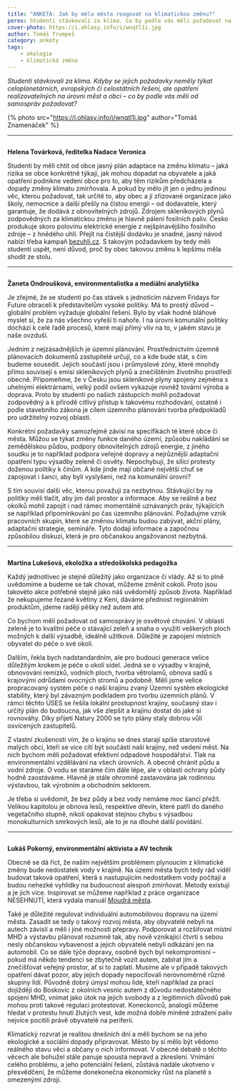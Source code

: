 ```yaml
---
title: "ANKETA: Jak by měla města reagovat na klimatickou změnu?"
perex: Studenti stávkovali za klima. Co by podle vás měli požadovat na své nejbližší úrovni, tedy od obecních samospráv?
cover-photo: https://i.ohlasy.info/i/wnqtl1i.jpg
author: Tomáš Trumpeš
category: ankety
tags:
    - ekologie
    - klimatická změna
---
```


*Studenti stávkovali za klima. Kdyby se jejich požadavky neměly týkat celoplanetárních, evropských či celostátních řešení, ale opatření realizovatelných na úrovni měst a obcí – co by podle vás měli od samospráv požadovat?*

{% photo src="https://i.ohlasy.info/i/wnqtl1i.jpg" author="Tomáš Znamenáček" %}

---

<img src="https://i.ohlasy.info/i/pet3wwg.jpg" class="profile-picture" alt="">

**Helena Továrková, ředitelka Nadace Veronica**

Studenti by měli chtít od obce jasný plán adaptace na změnu klimatu – jaká rizika se obce konkrétně týkají, jak mohou dopadat na obyvatele a jaká opatření podnikne vedení obce pro to, aby těm rizikům předcházela a dopady změny klimatu zmírňovala. A pokud by mělo jít jen o jednu jedinou věc, kterou požadovat, tak určitě to, aby obec a jí zřizované organizace jako školy, nemocnice a další přešly na čistou energii – od dodavatele, který garantuje, že dodává z obnovitelných zdrojů. Zdrojem skleníkových plynů zodpovědných za klimatickou změnu je hlavně pálení fosilních paliv. Česko produkuje skoro polovinu elektrické energie z nejšpinavějšího fosilního zdroje – z hnědého uhlí. Přejít na čistější dodávku je snadné, jasný návod nabízí třeba kampaň [bezuhli.cz](https://www.bezuhli.cz/). S takovým požadavkem by tedy měli studenti uspět, není důvod, proč by obec takovou změnu k lepšímu měla shodit ze stolu.

---

<img src="https://i.ohlasy.info/i/bff5cf09.jpg" class="profile-picture" alt="">

**Žaneta Ondroušková, environmentalistka a mediální analytička**

Je zřejmé, že se studenti po čas stávek s jednotícím názvem Fridays for Future obraceli k představitelům vysoké politiky. Má to prostý důvod – globální problém vyžaduje globální řešení. Bylo by však hodně bláhové myslet si, že za nás všechno vyřeší ti nahoře. I na úrovni komunální politiky dochází k celé řadě procesů, které mají přímý vliv na to, v jakém stavu je naše ovzduší. 

Jedním z nejzásadnějších je územní plánování. Prostřednictvím územně plánovacích dokumentů zastupitelé určují, co a kde bude stát, s čím budeme sousedit. Jejich součástí jsou i průmyslové zóny, které mnohdy přímo souvisejí s emisí skleníkových plynů a znečištěním životního prostředí obecně. Připomeňme, že v Česku jsou skleníkové plyny spojeny zejména s uhelnými elektrárnami, velký podíl ovšem vykazuje rovněž tovární výroba a doprava. Proto by studenti po našich zástupcích mohli požadovat zodpovědný a k přírodě citlivý přístup k takovému rozhodování, ostatně i podle stavebního zákona je cílem územního plánování tvorba předpokladů pro udržitelný rozvoj oblasti. 

Konkrétní požadavky samozřejmě závisí na specifikách té které obce či města. Můžou se týkat změny funkce daného území, způsobu nakládání se zemědělskou půdou, podpory obnovitelných zdrojů energie, z jiného soudku je to například podpora veřejné dopravy a nejrůznější adaptační opatření typu výsadby zeleně či osvěty. Nepochybuji, že sílící protesty doženou politiky k činům. A kde jinde mají občané největší chuť se zapojovat i šanci, aby byli vyslyšeni, než na komunální úrovni? 

S tím souvisí další věc, kterou považuji za nezbytnou. Stávkující by na politiky měli tlačit, aby jim dali prostor a informace. Aby se reálně a bez okolků mohli zapojit i nad rámec momentálně uznávaných práv, týkajících se například připomínkování po čas územního plánování. Požadujme vznik pracovních skupin, které se změnou klimatu budou zabývat, akční plány, adaptační strategie, semináře. Tyto dodají informace a započnou způsobilou diskuzi, která je pro občanskou angažovanost nezbytná.

---

<img src="https://i.ohlasy.info/i/209ec01a.jpg" class="profile-picture" alt="">

**Martina Lukešová, ekoložka a středoškolská pedagožka**

Každý jednotlivec je stejně důležitý jako organizace či vlády. Až si to plně uvědomíme a budeme se tak chovat, můžeme změnit cokoli. Proto jsou takovéto akce potřebné stejně jako náš uvědomělý způsob života. Například že nekupujeme řezané květiny z Keni, dáváme přednost regionálním produktům, jdeme raději pěšky než autem atd. 

Co bychom měli požadovat od samosprávy je osvětové chování. V oblasti zeleně je to kvalitní péče o stávající zeleň a snaha o využití veškerých ploch možných k další výsadbě, ideálně užitkové. Důležité je zapojení místních obyvatel do péče o své okolí.

Dalším, řekla bych nadstandardním, ale pro budoucí generace velice důležitým krokem je péče o okolí sídel. Jedná se o výsadby v krajině, obnovování remízků, vodních ploch, tvorba větrolamů, obnova sadů s krajovými odrůdami ovocných stromů a podobně. Měli jsme velice propracovaný systém péče o naši krajinu zvaný Územní systém ekologické stability, který byl závazným podkladem pro tvorbu územních plánů. V rámci těchto ÚSES se řešila lokální prostupnost krajiny, současný stav i určitý plán do budoucna, jak vše zlepšit a krajinu dostat do jaké si rovnováhy. Díky přijetí Natury 2000 se tyto plány staly dobrou vůlí osvícených zastupitelů. 

Z vlastní zkušenosti vím, že o krajinu se dnes starají spíše starostové malých obcí, kteří se více cítí být součástí naší krajiny, než vedení měst. Na nich bychom měli požadovat efektivní odpadové hospodářství. Tlak na environmentální vzdělávání na všech úrovních. A obecně chránit půdu a vodní zdroje. O vodu se staráme čím dále lépe, ale v oblasti ochrany půdy hodně zaostáváme. Hlavně je stále ohromně zastavována jak rodinnou výstavbou, tak výrobním a obchodním sektorem. 

Je třeba si uvědomit, že bez půdy a bez vody nemáme moc šancí přežít. Velikou kapitolou je obnova lesů, respektive dřevin, které patří do daného vegetačního stupně, nikoli opakovat stejnou chybu s výsadbou monokulturních smrkových lesů, ale to je na dlouhé další povídání.

---

<img src="https://i.ohlasy.info/i/lu5pyol.jpg" class="profile-picture" alt="">

**Lukáš Pokorný, environmentální aktivista a AV technik**

Obecně se dá říct, že naším největším problémem plynoucím z klimatické změny bude nedostatek vody v krajině. Na území města bych tedy rád viděl budovat taková opatření, která s nastupujícím nedostatkem vody počítají a budou nehezké vyhlídky na budoucnost alespoň zmírňovat. Metody existují a je jich více. Inspirovat se můžeme například z práce organizace NESEHNUTÍ, která vydala manuál [Moudrá města](https://www.moudramesta.cz/).

Také je důležité regulovat individuální automobilovou dopravu na území města. Zasadit se tedy o takový rozvoj města, aby obyvatelé nebyli na autech závislí a měli i jiné možnosti přepravy. Podporovat a rozšiřovat místní MHD a výstavbu plánovat rozumně tak, aby nově vznikající čtvrti s sebou nesly občanskou vybavenost a jejich obyvatelé nebyli odkázáni jen na automobil. Co se dále týče dopravy, osobně bych byl nekompromisní – pokud má někdo tendenci se zbytečně vozit autem, zabírat jím a znečišťovat veřejný prostor, ať si to zaplatí. Musíme ale v případě takových opatření dávat pozor, aby jejich dopady nepociťovali nerovnoměrně různé skupiny lidí. Původně dobrý úmysl mohou lidé, kteří například za prací dojíždějí do Boskovic z okolních vesnic autem z důvodu nedostatečného spojení MHD, vnímat jako útok na jejich svobody a z legitimních důvodů pak mohou proti takové regulaci protestovat. Koneckonců, analogii můžeme hledat v protestu hnutí žlutých vest, kde možná dobře míněné zdražení paliv nejvíce pocítili právě obyvatelé na periferii.

Klimatický rozvrat je realitou dnešních dní a měli bychom se na jeho ekologické a sociální dopady připravovat. Město by si mělo být vědomo reálného stavu věci a občany o nich informovat. V obecné debatě o těchto věcech ale bohužel stále panuje spousta nepravd a zkreslení. Vnímání celého problému, a jeho potenciální řešení, zůstává nadále ukotveno v přesvědčení, že můžeme donekonečna ekonomicky růst na planetě s omezenými zdroji.
